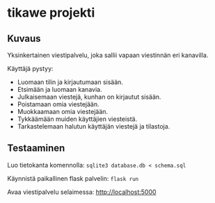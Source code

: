 # tikawe projekti

## Kuvaus

Yksinkertainen viestipalvelu, joka sallii vapaan viestinnän eri kanavilla.

Käyttäjä pystyy:

- Luomaan tilin ja kirjautumaan sisään.
- Etsimään ja luomaan kanavia.
- Julkaisemaan viestejä, kunhan on kirjautut sisään.
- Poistamaan omia viestejään.
- Muokkaamaan omia viestejään.
- Tykkäämään muiden käyttäjien viesteistä.
- Tarkastelemaan halutun käyttäjän viestejä ja tilastoja.

## Testaaminen

Luo tietokanta komennolla: `sqlite3 database.db < schema.sql`

Käynnistä paikallinen flask palvelin: `flask run`

Avaa viestipalvelu selaimessa: [http://localhost:5000](http://localhost:5000)
